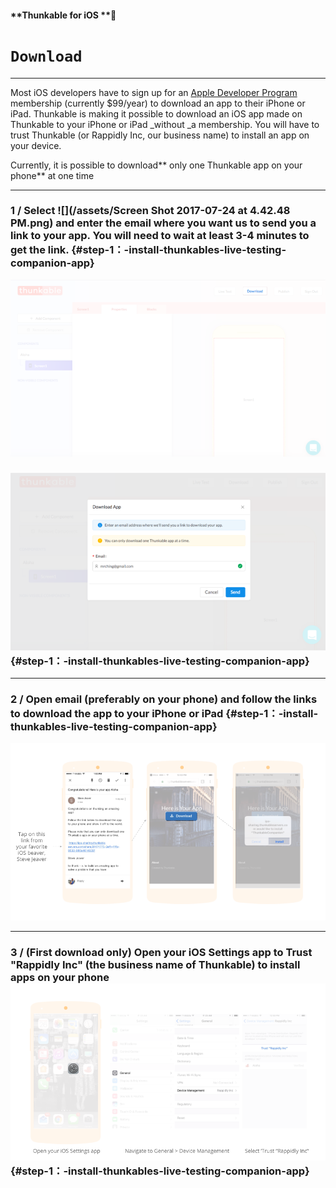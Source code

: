 #### **Thunkable for iOS **

# `Download`

---

Most iOS developers have to sign up for an [Apple Developer Program](https://developer.apple.com/programs/) membership \(currently $99/year\) to download an app to their iPhone or iPad.  Thunkable is making it possible to download an iOS app made on Thunkable to your iPhone or iPad _without _a membership. You will have to trust Thunkable \(or Rappidly Inc, our business name\) to install an app on your device.

Currently, it is possible to download** only one Thunkable app on your phone** at one time 

---

### 1 / Select ![](/assets/Screen Shot 2017-07-24 at 4.42.48 PM.png) and enter the email where you want us to send you a link to your app. You will need to wait at least 3-4 minutes to get the link. {#step-1：-install-thunkables-live-testing-companion-app}

![](/assets/download-ios-fig-1.png)

### ![](/assets/download-ios-fig-2.png) {#step-1：-install-thunkables-live-testing-companion-app}

---

### 2 / Open email \(preferably on your phone\) and follow the links to download the app to your iPhone or iPad {#step-1：-install-thunkables-live-testing-companion-app}

![](/assets/dowloand-ios-fig-3.png)

---

### 3 / \(First download only\) Open your iOS Settings app to Trust "Rappidly Inc" \(the business name of Thunkable\) to install apps on your phone![](/assets/download-ios-fig-4.png) {#step-1：-install-thunkables-live-testing-companion-app}



